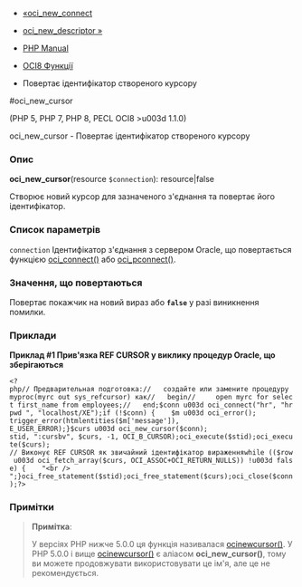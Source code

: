- [«oci_new_connect](function.oci-new-connect.md)
- [oci_new_descriptor »](function.oci-new-descriptor.md)

- [PHP Manual](index.md)
- [OCI8 Функції](ref.oci8.md)
- Повертає ідентифікатор створеного курсору

#oci_new_cursor

(PHP 5, PHP 7, PHP 8, PECL OCI8 \>u003d 1.1.0)

oci_new_cursor - Повертає ідентифікатор створеного курсору

### Опис

**oci_new_cursor**(resource `$connection`): resource\|false

Створює новий курсор для зазначеного з'єднання та повертає його
ідентифікатор.

### Список параметрів

`connection`
Ідентифікатор з'єднання з сервером Oracle, що повертається функцією
[oci_connect()](function.oci-connect.md) або
[oci_pconnect()](function.oci-pconnect.md).

### Значення, що повертаються

Повертає покажчик на новий вираз або **`false`** у разі
виникнення помилки.

### Приклади

**Приклад #1 Прив'язка REF CURSOR у виклику процедур Oracle, що зберігаються**

` <?php// Предварительная подготовка://   создайте или замените процедуру myproc(myrc out sys_refcursor) как//   begin//     open myrc for select first_name from employees;//   end;$conn u003d oci_connect("hr", "hrpwd ", "localhost/XE");if (!$conn) {    $m u003d oci_error(); trigger_error(htmlentities($m['message']), E_USER_ERROR);}$curs u003d oci_new_cursor($conn); stid, ":cursbv", $curs, -1, OCI_B_CURSOR);oci_execute($stid);oci_execute($curs); // Виконує REF CURSOR як звичайний ідентифікатор вираженняwhile (($row u003d oci_fetch_array($curs, OCI_ASSOC+OCI_RETURN_NULLS)) !u003d false) {    "<br />
";}oci_free_statement($stid);oci_free_statement($curs);oci_close($conn);?> `

### Примітки

> **Примітка**:
>
> У версіях PHP нижче 5.0.0 ця функція називалася
> [ocinewcursor()](function.ocinewcursor.md). У PHP 5.0.0 і вище
> [ocinewcursor()](function.ocinewcursor.md) є аліасом
> **oci_new_cursor()**, тому ви можете продовжувати використовувати це
> ім'я, але це не рекомендується.
